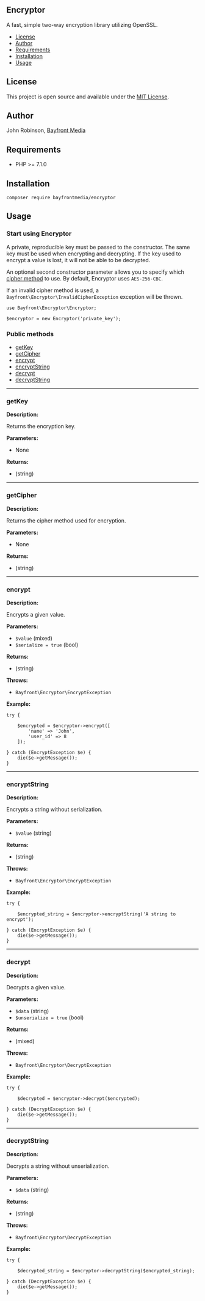 ## Encryptor

A fast, simple two-way encryption library utilizing OpenSSL.

- [License](#license)
- [Author](#author)
- [Requirements](#requirements)
- [Installation](#installation)
- [Usage](#usage)

## License

This project is open source and available under the [MIT License](https://github.com/bayfrontmedia/php-array-helpers/blob/master/LICENSE).

## Author

John Robinson, [Bayfront Media](https://www.bayfrontmedia.com)

## Requirements

* PHP >= 7.1.0

## Installation

```
composer require bayfrontmedia/encryptor
```

## Usage

### Start using Encryptor

A private, reproducible key must be passed to the constructor. 
The same key must be used when encrypting and decrypting.
If the key used to encrypt a value is lost, it will not be able to be decrypted.

An optional second constructor parameter allows you to specify which [cipher method](https://www.php.net/manual/en/function.openssl-get-cipher-methods.php) to use.
By default, Encryptor uses `AES-256-CBC`.

If an invalid cipher method is used, a `Bayfront\Encryptor\InvalidCipherException` exception will be thrown.

```
use Bayfront\Encryptor\Encryptor;

$encryptor = new Encryptor('private_key');
```

### Public methods

- [getKey](#getkey)
- [getCipher](#getcipher)
- [encrypt](#encrypt)
- [encryptString](#encryptstring)
- [decrypt](#decrypt)
- [decryptString](#decryptstring)

<hr />

### getKey

**Description:**

Returns the encryption key.

**Parameters:**

- None

**Returns:**

- (string)

<hr />

### getCipher

**Description:**

Returns the cipher method used for encryption.

**Parameters:**

- None

**Returns:**

- (string)

<hr />

### encrypt

**Description:**

Encrypts a given value. 

**Parameters:**

- `$value` (mixed)
- `$serialize = true` (bool)

**Returns:**

- (string)

**Throws:**

- `Bayfront\Encryptor\EncryptException`

**Example:**

```
try {

    $encrypted = $encryptor->encrypt([
        'name' => 'John',
        'user_id' => 8
    ]);

} catch (EncryptException $e) {
    die($e->getMessage());
}
```

<hr />

### encryptString

**Description:**

Encrypts a string without serialization. 

**Parameters:**

- `$value` (string)

**Returns:**

- (string)

**Throws:**

- `Bayfront\Encryptor\EncryptException`

**Example:**

```
try {

    $encrypted_string = $encryptor->encryptString('A string to encrypt');

} catch (EncryptException $e) {
    die($e->getMessage());
}
```

<hr />

### decrypt

**Description:**

Decrypts a given value. 

**Parameters:**

- `$data` (string)
- `$unserialize = true` (bool)

**Returns:**

- (mixed)

**Throws:**

- `Bayfront\Encryptor\DecryptException`

**Example:**

```
try {

    $decrypted = $encryptor->decrypt($encrypted);

} catch (DecryptException $e) {
    die($e->getMessage());
}
```

<hr />

### decryptString

**Description:**

Decrypts a string without unserialization. 

**Parameters:**

- `$data` (string)

**Returns:**

- (string)

**Throws:**

- `Bayfront\Encryptor\DecryptException`

**Example:**

```
try {

    $decrypted_string = $encryptor->decryptString($encrypted_string);

} catch (DecryptException $e) {
    die($e->getMessage());
}
```